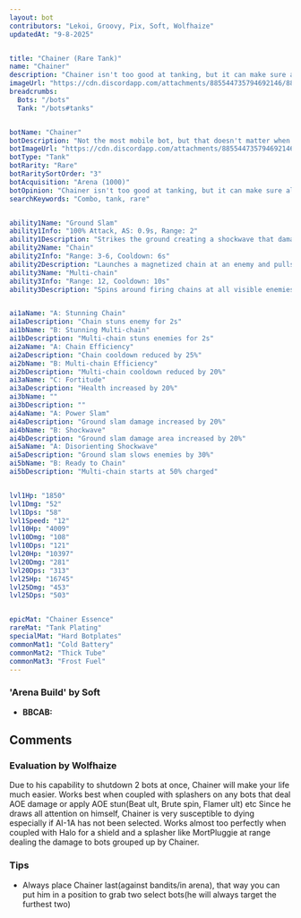 ```yaml
---
layout: bot
contributors: "Lekoi, Groovy, Pix, Soft, Wolfhaize"
updatedAt: "9-8-2025"


title: "Chainer (Rare Tank)"
name: "Chainer"
description: "Chainer isn't too good at tanking, but it can make sure all other ally bots are safe. Chainer is best used to take control of the battlefield and make devastating combos\n- Speciality: pulls every enemy bot not behind an obstacle\n- Combos: Grouper Comps, AoE effects & damage\n- Note: worth building your entire comp around at AI5"
imageUrl: "https://cdn.discordapp.com/attachments/885544735794692146/885545888360054794/chainer.png"
breadcrumbs:
  Bots: "/bots"
  Tank: "/bots#tanks"


botName: "Chainer"
botDescription: "Not the most mobile bot, but that doesn't matter when it can bring the fight to itself."
botImageUrl: "https://cdn.discordapp.com/attachments/885544735794692146/885545888360054794/chainer.png"
botType: "Tank"
botRarity: "Rare"
botRaritySortOrder: "3"
botAcquisition: "Arena (1000)"
botOpinion: "Chainer isn't too good at tanking, but it can make sure all other ally bots are safe. Chainer is best used to take control of the battlefield and make devastating combos"
searchKeywords: "Combo, tank, rare"


ability1Name: "Ground Slam"
ability1Info: "100% Attack, AS: 0.9s, Range: 2"
ability1Description: "Strikes the ground creating a shockwave that damages nearby enemies"
ability2Name: "Chain"
ability2Info: "Range: 3-6, Cooldown: 6s"
ability2Description: "Launches a magnetized chain at an enemy and pulls them towards the Chainer"
ability3Name: "Multi-chain"
ability3Info: "Range: 12, Cooldown: 10s"
ability3Description: "Spins around firing chains at all visible enemies then pulls them all in together"


ai1aName: "A: Stunning Chain"
ai1aDescription: "Chain stuns enemy for 2s"
ai1bName: "B: Stunning Multi-chain"
ai1bDescription: "Multi-chain stuns enemies for 2s"
ai2aName: "A: Chain Efficiency"
ai2aDescription: "Chain cooldown reduced by 25%"
ai2bName: "B: Multi-chain Efficiency"
ai2bDescription: "Multi-chain cooldown reduced by 20%"
ai3aName: "C: Fortitude"
ai3aDescription: "Health increased by 20%"
ai3bName: ""
ai3bDescription: ""
ai4aName: "A: Power Slam"
ai4aDescription: "Ground slam damage increased by 20%"
ai4bName: "B: Shockwave"
ai4bDescription: "Ground slam damage area increased by 20%"
ai5aName: "A: Disorienting Shockwave"
ai5aDescription: "Ground slam slows enemies by 30%"
ai5bName: "B: Ready to Chain"
ai5bDescription: "Multi-chain starts at 50% charged"


lvl1Hp: "1850"
lvl1Dmg: "52"
lvl1Dps: "58"
lvl1Speed: "12"
lvl10Hp: "4009"
lvl10Dmg: "108"
lvl10Dps: "121"
lvl20Hp: "10397"
lvl20Dmg: "281"
lvl20Dps: "313"
lvl25Hp: "16745"
lvl25Dmg: "453"
lvl25Dps: "503"


epicMat: "Chainer Essence"
rareMat: "Tank Plating"
specialMat: "Hard Botplates"
commonMat1: "Cold Battery"
commonMat2: "Thick Tube"
commonMat3: "Frost Fuel"
---
```


### 'Arena Build' by Soft
- **BBCAB:**

## Comments

### Evaluation by Wolfhaize
Due to his capability to shutdown 2 bots at once, Chainer will make your life much easier. Works best when coupled with splashers on any bots that deal AOE damage or apply AOE stun(Beat ult, Brute spin, Flamer ult) etc
Since he draws all attention on himself, Chainer is very susceptible to dying especially if AI-1A has not been selected. Works almost too perfectly when coupled with Halo for a shield and a splasher like MortPluggie at range dealing the damage to bots grouped up by Chainer.

### Tips
- Always place Chainer last(against bandits/in arena), that way you can put him in a position to grab two select bots(he will always target the furthest two)




